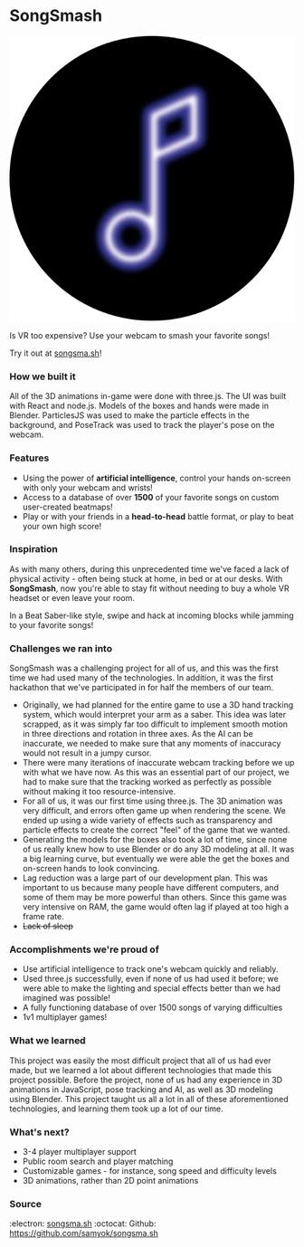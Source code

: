 # SongSmash
![](songsmash.png)

Is VR too expensive? Use your webcam to smash your favorite songs!

Try it out at [songsma.sh](https://songsma.sh)!

### How we built it

All of the 3D animations in-game were done with three.js. The UI was built with React and node.js. Models of the boxes and hands were made in Blender. ParticlesJS was used to make the particle effects in the background, and PoseTrack was used to track the player's pose on the webcam.

### Features
* Using the power of **artificial intelligence**, control your hands on-screen with only your webcam and wrists!
* Access to a database of over **1500** of your favorite songs on custom user-created beatmaps!
* Play or with your friends in a **head-to-head** battle format, or play to beat your own high score!

### Inspiration
As with many others, during this unprecedented time we've faced a lack of physical activity - often being stuck at home, in bed or at our desks. With **SongSmash**, now you're able to stay fit without needing to buy a whole VR headset or even leave your room. 

In a Beat Saber-like style, swipe and hack at incoming blocks while jamming to your favorite songs!

### Challenges we ran into

SongSmash was a challenging project for all of us, and this was the first time we had used many of the technologies. In addition, it was the first hackathon that we've participated in for half the members of our team.

* Originally, we had planned for the entire game to use a 3D hand tracking system, which would interpret your arm as a saber. This idea was later scrapped, as it was simply far too difficult to implement smooth motion in three directions and rotation in three axes. As the AI can be inaccurate, we needed to make sure that any moments of inaccuracy would not result in a jumpy cursor.
* There were many iterations of inaccurate webcam tracking before we up with what we have now. As this was an essential part of our project, we had to make sure that the tracking worked as perfectly as possible without making it too resource-intensive.
* For all of us, it was our first time using three.js. The 3D animation was very difficult, and errors often game up when rendering the scene. We ended up using a wide variety of effects such as transparency and particle effects to create the correct "feel" of the game that we wanted. 
* Generating the models for the boxes also took a lot of time, since none of us really knew how to use Blender or do any 3D modeling at all. It was a big learning curve, but eventually we were able the get the boxes and on-screen hands to look convincing.
* Lag reduction was a large part of our development plan. This was important to us because many people have different computers, and some of them may be more powerful than others. Since this game was very intensive on RAM, the game would often lag if played at too high a frame rate.
* ~~Lack of sleep~~

### Accomplishments we're proud of

* Use artificial intelligence to track one's webcam quickly and reliably.
* Used three.js successfully, even if none of us had used it before; we were able to make the lighting and special effects better than we had imagined was possible!
* A fully functioning database of over 1500 songs of varying difficulties
* 1v1 multiplayer games!

### What we learned

This project was easily the most difficult project that all of us had ever made, but we learned a lot about different technologies that made this project possible. Before the project, none of us had any experience in 3D animations in JavaScript, pose tracking and AI, as well as 3D modeling using Blender. This project taught us all a lot in all of these aforementioned technologies, and learning them took up a lot of our time.

### What's next?
* 3-4 player multiplayer support
* Public room search and player matching
* Customizable games - for instance, song speed and difficulty levels
* 3D animations, rather than 2D point animations

### Source

:electron: [songsma.sh](https://songsma.sh)
:octocat: Github: https://github.com/samyok/songsma.sh
